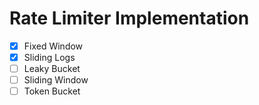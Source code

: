 # Rate Limiter Implementation

- [x] Fixed Window
- [x] Sliding Logs
- [ ] Leaky Bucket
- [ ] Sliding Window
- [ ] Token Bucket
